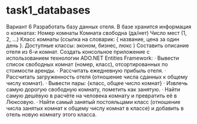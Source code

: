 # task1_databases
Вариант 6
Разработать базу данных отеля. В базе хранится информация о комнатах:
Номер комнаты
Комната свободна  (да/нет)
Число мест (1, 2, …)
Класс комнаты (ссылка на словарик: { название, цена за один день }. Доступные классы: эконом, бизнес, люкс )
Составить описание отеля из 6-и комнат.
Создать консольное приложение с использованием технологии ADO.NET Entities Framework:
·         Вывести список свободных комнат (номер, класс), отсортированных по стоимости аренды.
·         Рассчитать ежедневную прибыль отеля.
·         Рассчитать загруженность отеля (отношение числа сданных к общему числу комнат).
·         Вывести пары: {класс, общее число комнат}
·         Извлечь самую дорогую свободную комнату, пометить как занятую.
·         Найти самую дешёвую в расчёте на человека комнату и превратить её в Люксовую.
·         Найти самый занятый постояльцами класс (отношение числа занятых комнат к общему числу комнат в классе) и добавить в отель новую комнату этого класса.
